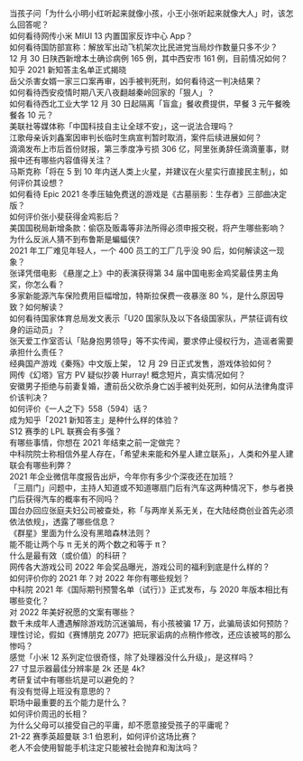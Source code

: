 当孩子问「为什么小明小红听起来就像小孩，小王小张听起来就像大人」时，该怎么回答呢？  
如何看待网传小米 MIUI 13 内置国家反诈中心 App？  
如何看待国防部宣称：解放军出动飞机架次比民进党当局炒作数量只多不少？  
12 月 30 日陕西新增本土确诊病例 165 例，其中西安市 161 例，目前情况如何？  
知乎 2021 新知答主名单正式揭晓  
岳父杀害女婿一家三口案再审，凶手被判死刑，如何看待这一判决结果？  
如何看待西安疫情时期八天八夜翻越秦岭回家的「狠人」？  
如何看待西北工业大学 12 月 30 日起隔离「盲盒」餐收费提供，早餐 3 元午餐晚餐各 10 元？  
美联社等媒体称「中国科技自主让全球不安」，这一说法合理吗？  
江歌母亲诉刘鑫案因审判长临时生病宣判暂时取消，案件后续进展如何？  
滴滴发布上市后首份财报，第三季度净亏损 306 亿，阿里张勇辞任滴滴董事，财报中还有哪些内容值得关注？  
马斯克称「将在 5 到 10 年内送人类上火星，并建议在火星实行直接民主制」，如何评价其设想？  
如何看待 Epic 2021 冬季压轴免费送的游戏是《古墓丽影：生存者》三部曲决定版？  
如何评价张小斐获得金鸡影后？  
美国国税局新增条款：偷窃及贩毒等非法所得必须申报交税，将产生哪些影响？  
为什么反派人猜不到布鲁斯是蝙蝠侠?  
2021 年工厂难见年轻人，一个 400 员工的工厂几乎没 90 后，如何解读这一现象？  
张译凭借电影 《悬崖之上》中的表演获得第 34 届中国电影金鸡奖最佳男主角奖，你怎么看？  
多家新能源汽车保险费用巨幅增加，特斯拉保费一夜暴涨 80 %，是什么原因导致？如何解读？  
如何看待国家体育总局发文表示「U20 国家队及以下各级国家队，严禁征调有纹身的运动员」？  
张天爱工作室否认「贴身抱男领导」等不实传闻，要求停止侵权行为，造谣者需要承担什么责任？  
经典国产游戏《秦殇》中文版上架， 12 月 29 日正式发售，游戏体验如何？  
网传《幻塔》官方 PV 疑似抄袭 Hurray! 概念短片，真实情况如何？  
安徽男子拒绝与前妻复婚，遭前岳父砍杀身亡凶手被判处死刑，如何从法律角度评价该判决？  
如何评价《一人之下》558（594）话？  
成为知乎「2021 新知答主」是种什么样的体验？  
S12 赛季的 LPL 联赛会有多强？  
有哪些事情，你想在 2021 年结束之前一定做完？  
中科院院士称相信外星人存在，「希望未来能和外星人建立联系」，人类和外星人建联会有哪些利弊？  
2021 年企业微信年度报告出炉，今年你有多少个深夜还在加班？  
「三扇门」问题中，主持人知道或不知道哪扇门后有汽车这两种情况下，参与者换门后获得汽车的概率有不同吗？  
国台办回应张庭夫妇公司被查处，称「与两岸关系无关，在大陆经商创业首先必须依法依规」，透露了哪些信息？  
《群星》里面为什么没有黑暗森林法则？  
能不能让两个与 π 无关的两个数之和等于 π？  
什么是最有效（或价值）的科研？  
网传各大游戏公司 2022 年会奖品曝光，游戏公司的福利到底是什么样的？  
如何评价你的 2021 年？对 2022 年你有哪些规划？  
中科院 2021 年《国际期刊预警名单（试行）》正式发布，与 2020 年版本相比有哪些变化？  
对 2022 年美好祝愿的文案有哪些？  
数千未成年人遭遇解除游戏防沉迷骗局，有小孩被骗 17 万，此骗局该如何预防？  
理性讨论，假如《赛博朋克 2077》把玩家诟病的点稍作修改，还应该被骂的那么惨吗？  
感觉「小米 12 系列定位很奇怪，除了处理器没什么升级」，是这样吗？  
27 寸显示器最佳分辨率是 2k 还是 4k?  
考研复试中有哪些坑是可以避免的？  
有没有觉得上班没有意思的？  
职场中最重要的五个能力是什么？  
如何评价周迅的长相？  
为什么父母可以接受自己的平庸，却不愿意接受孩子的平庸呢？  
21-22 赛季英超曼联 3:1 伯恩利，如何评价这场比赛？  
老人不会使用智能手机注定只能被社会抛弃和淘汰吗？  
